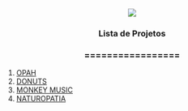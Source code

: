 <h1 align="center">
<img src="https://img.shields.io/static/v1?label=UX%20POR&message=CRISTIANE%20RODRIGUES&color=7159c1&style=flat-square&logo=ghost"/>


<h3> <p align="center">Lista de Projetos </p> </h3>
<h3> <p align="center"> ================= </p> </h3>

<p align="center">
<ol>
 <li> <a href="https://github.com/crodsil/UX/tree/main/UX/opah"> OPAH </a> </li>
 <li> <a href="https://github.com/crodsil/UX/tree/ux/donuts_inicio"> DONUTS </a> </li>
 <li> <a href="https://github.com/crodsil/UX/tree/ux/monkey_music"> MONKEY MUSIC </a> </li>
 <li> <a href="https://github.com/crodsil/UX/tree/ux/naturopatia"> NATUROPATIA </a> </li>
</ol>
</p>
